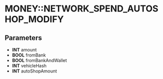 # MONEY::NETWORK_SPEND_AUTOSHOP_MODIFY

## Parameters
* **INT** amount
* **BOOL** fromBank
* **BOOL** fromBankAndWallet
* **INT** vehicleHash
* **INT** autoShopAmount